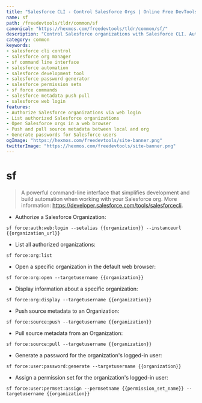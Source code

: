 ```yaml
---
title: "Salesforce CLI - Control Salesforce Orgs | Online Free DevTools by Hexmos"
name: sf
path: /freedevtools/tldr/common/sf
canonical: "https://hexmos.com/freedevtools/tldr/common/sf/"
description: "Control Salesforce organizations with Salesforce CLI. Authorize, list, and manage your Salesforce environments. Free online tool, no registration required."
category: common
keywords:
- salesforce cli control
- salesforce org manager
- sf command line interface
- salesforce automation
- salesforce development tool
- salesforce password generator
- salesforce permission sets
- sf force commands
- salesforce metadata push pull
- salesforce web login
features:
- Authorize Salesforce organizations via web login
- List authorized Salesforce organizations
- Open Salesforce orgs in a web browser
- Push and pull source metadata between local and org
- Generate passwords for Salesforce users
ogImage: "https://hexmos.com/freedevtools/site-banner.png"
twitterImage: "https://hexmos.com/freedevtools/site-banner.png"
---
```


# sf

> A powerful command-line interface that simplifies development and build automation when working with your Salesforce org.
> More information: <https://developer.salesforce.com/tools/salesforcecli>.

- Authorize a Salesforce Organization:

`sf force:auth:web:login --setalias {{organization}} --instanceurl {{organization_url}}`

- List all authorized organizations:

`sf force:org:list`

- Open a specific organization in the default web browser:

`sf force:org:open --targetusername {{organization}}`

- Display information about a specific organization:

`sf force:org:display --targetusername {{organization}}`

- Push source metadata to an Organization:

`sf force:source:push --targetusername {{organization}}`

- Pull source metadata from an Organization:

`sf force:source:pull --targetusername {{organization}}`

- Generate a password for the organization's logged-in user:

`sf force:user:password:generate --targetusername {{organization}}`

- Assign a permission set for the organization's logged-in user:

`sf force:user:permset:assign --permsetname {{permission_set_name}} --targetusername {{organization}}`
